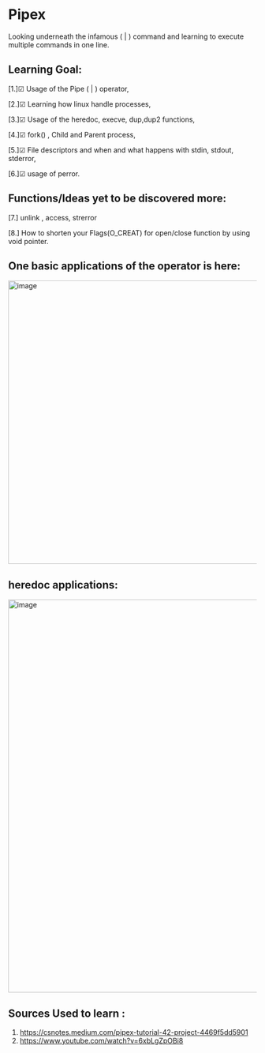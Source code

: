 # Pipex
Looking underneath the infamous ( | ) command and learning to execute multiple commands in one line. 




## Learning Goal: 

[1.]☑ Usage of the Pipe ( | ) operator,

[2.]☑ Learning how linux handle processes,

[3.]☑ Usage of the heredoc, execve, dup,dup2 functions,

[4.]☑ fork() , Child and Parent process,

[5.]☑ File descriptors and when and what happens with stdin, stdout, stderror,

[6.]☑ usage of perror.

## Functions/Ideas yet to be discovered more: 

[7.] unlink , access, strerror

[8.] How to shorten your Flags(O_CREAT) for open/close function by using void pointer.



## One basic applications of the operator is here:

<img width="574" alt="image" src="https://user-images.githubusercontent.com/66947064/209409032-814f03b1-1816-47b7-aff0-927a1110cf24.png">

## **heredoc** applications: 

<img width="796" alt="image" src="https://user-images.githubusercontent.com/66947064/209409101-dca9489e-4eee-4213-90f2-4f2cd183066e.png">





## Sources Used to learn : 

1. https://csnotes.medium.com/pipex-tutorial-42-project-4469f5dd5901
2. https://www.youtube.com/watch?v=6xbLgZpOBi8
